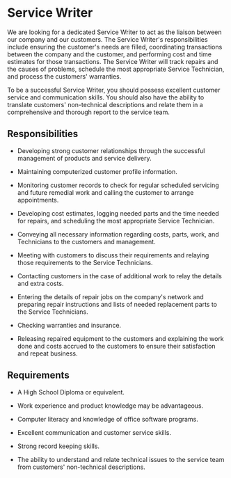 # Service Writer

We are looking for a dedicated Service Writer to act as the liaison between our company and our customers. The Service Writer's responsibilities include ensuring the customer's needs are filled, coordinating transactions between the company and the customer, and performing cost and time estimates for those transactions. The Service Writer will track repairs and the causes of problems, schedule the most appropriate Service Technician, and process the customers' warranties.

To be a successful Service Writer, you should possess excellent customer service and communication skills. You should also have the ability to translate customers' non-technical descriptions and relate them in a comprehensive and thorough report to the service team.

## Responsibilities

* Developing strong customer relationships through the successful management of products and service delivery.

* Maintaining computerized customer profile information.

* Monitoring customer records to check for regular scheduled servicing and future remedial work and calling the customer to arrange appointments.

* Developing cost estimates, logging needed parts and the time needed for repairs, and scheduling the most appropriate Service Technician.

* Conveying all necessary information regarding costs, parts, work, and Technicians to the customers and management.

* Meeting with customers to discuss their requirements and relaying those requirements to the Service Technicians.

* Contacting customers in the case of additional work to relay the details and extra costs.

* Entering the details of repair jobs on the company's network and preparing repair instructions and lists of needed replacement parts to the Service Technicians.

* Checking warranties and insurance.

* Releasing repaired equipment to the customers and explaining the work done and costs accrued to the customers to ensure their satisfaction and repeat business.

## Requirements

* A High School Diploma or equivalent.

* Work experience and product knowledge may be advantageous.

* Computer literacy and knowledge of office software programs.

* Excellent communication and customer service skills.

* Strong record keeping skills.

* The ability to understand and relate technical issues to the service team from customers' non-technical descriptions.

